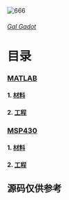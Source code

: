 ![666](https://eiet.xyz/69018301_1562413323895779_2044539283561512274_n.jpg)
###### [Gal Gadot](https://baike.baidu.com/item/%E7%9B%96%E5%B0%94%C2%B7%E5%8A%A0%E6%9C%B5)
# 目录

### [MATLAB](https://github.com/Heanden/EIES/tree/master/matlab)
#### 1. [材料](https://github.com/Heanden/EIES/tree/master/matlab/info)
#### 2. [工程](https://github.com/Heanden/EIES/tree/master/matlab/subject)

### [MSP430](https://github.com/Heanden/EIES/tree/master/MSP430)
#### 1. [材料](https://github.com/Heanden/EIES/tree/master/MSP430/info)
#### 2. [工程](https://github.com/Heanden/EIES/tree/master/MSP430/subject)


## 源码仅供参考
